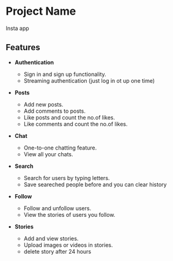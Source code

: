 # Project Name

Insta app

## Features

- **Authentication**
  - Sign in and sign up functionality.
  - Streaming authentication (just log in ot up one time)
- **Posts**
  - Add new posts.
  - Add comments to posts.
  - Like posts and count the no.of likes.
  - Like comments and count the no.of likes.
- **Chat**
  - One-to-one chatting feature.
  - View all your chats.
- **Search**
  - Search for users by typing letters.
  - Save seareched people before and you can clear history
- **Follow**
  - Follow and unfollow users.
  - View the stories of users you follow.

- **Stories**
  - Add and view stories.
  - Upload images or videos in stories.
  - delete story after 24 hours
